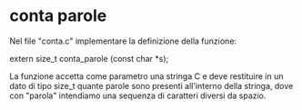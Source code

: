 # conta parole

Nel file "conta.c" implementare la definizione della funzione:


extern size_t conta_parole (const char *s);


La funzione accetta come parametro una stringa C e deve restituire in un dato di tipo size_t quante parole sono presenti all'interno della stringa, dove con "parola" intendiamo una sequenza di caratteri diversi da spazio.
